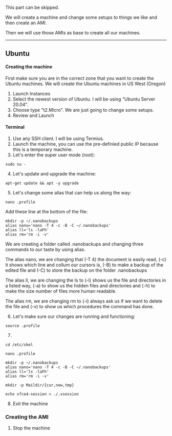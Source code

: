This part can be skipped.

We will create a machine and change some setups to things we like and then create an AMI. 

Then we will use those AMIs as base to create all our machines.

---

## Ubuntu

#### Creating the machine

First make sure you are in the correct zone that you want to create the Ubuntu machines. We will create the Ubuntu machines in US West (Oregon)

1. Launch Instances
2. Select the newest version of Ubuntu. I will be using "Ubuntu Server 20.04".
3. Choose type "t2.Micro". We are just going to change some setups.
4. Review and Launch

#### Terminal
1. Use any SSH client. I will be using Termius.
2. Launch the machine, you can use the pre-definied public IP because this is a temporary machine.
3. Let's enter the super user mode (root):
```
sudo su -
```
4. Let's update and upgrade the machine:
```
apt-get update && apt -y upgrade
```
5. Let's change some alias that can help us along the way:
```
nano .profile
```
Add these line at the bottom of the file:
```
mkdir -p ~/.nanobackups
alias nano='nano -T 4 -c -B -C ~/.nanobackups'
alias ll='ls -laFh'
alias rm='rm -i -v'
```
We are creating a folder called .nanobackups and changing three commands to our taste by using alias.

The alias nano, we are changing that (-T 4) the document is easily read, (-c) it shows which line and collum our cursors is, (-B) to make a backup of the edited file and (-C) to store the backup on the folder .nanobackups

The alias ll, we are changing the ls to (-l) shows us the file and directories in a listed way, (-a) to show us the hidden files and directories and (-h) to make the size number of files more human readable.

The alias rm, we are changing rm to (-i) always ask us if we want to delete the file and (-v) to show us which procedures the command has done.

6. Let's make sure our changes are running and functioning:
```
source .profile
```

7.
```
cd /etc/skel
```
```
nano .profile
```
```
mkdir -p ~/.nanobackups
alias nano='nano -T 4 -c -B -C ~/.nanobackups'
alias ll='ls -laFh'
alias rm='rm -i -v'
```
```
mkdir -p Maildir/{cur,new,tmp}
```
```
echo xfce4-session > ./.xsession
```
8. Exit the machine

### Creating the AMI

1. Stop the machine
